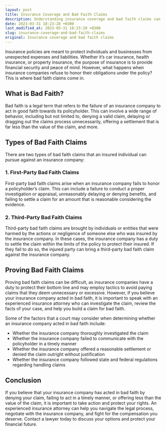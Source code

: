 ```yaml
---
layout: post
title: Insurance Coverage and Bad Faith Claims
description: Understanding insurance coverage and bad faith claims can help you protect your rights and recover the compensation you deserve.
date: 2023-03-31 18:23:28 +0300
last_modified_at: 2023-03-31 18:23:28 +0300
slug: insurance-coverage-and-bad-faith-claims
original: Insurance coverage and bad faith claims
---
```


Insurance policies are meant to protect individuals and businesses from unexpected expenses and liabilities. Whether it’s car insurance, health insurance, or property insurance, the purpose of insurance is to provide financial security and peace of mind. However, what happens when insurance companies refuse to honor their obligations under the policy? This is where bad faith claims come in.

## What is Bad Faith?

Bad faith is a legal term that refers to the failure of an insurance company to act in good faith towards its policyholder. This can involve a wide range of behavior, including but not limited to, denying a valid claim, delaying or dragging out the claims process unnecessarily, offering a settlement that is far less than the value of the claim, and more.

## Types of Bad Faith Claims

There are two types of bad faith claims that an insured individual can pursue against an insurance company:

### 1. First-Party Bad Faith Claims

First-party bad faith claims arise when an insurance company fails to honor a policyholder’s claim. This can include a failure to conduct a proper investigation or appraisal, unreasonably delaying or denying benefits, and failing to settle a claim for an amount that is reasonable considering the evidence.

### 2. Third-Party Bad Faith Claims

Third-party bad faith claims are brought by individuals or entities that were harmed by the actions or negligence of someone else who was insured by the insurance company. In these cases, the insurance company has a duty to settle the claim within the limits of the policy to protect their insured. If they fail to do so, the injured party can bring a third-party bad faith claim against the insurance company.

## Proving Bad Faith Claims

Proving bad faith claims can be difficult, as insurance companies have a duty to protect their bottom line and may employ tactics to avoid paying claims that they deem unnecessary or excessive. However, if you believe your insurance company acted in bad faith, it is important to speak with an experienced insurance attorney who can investigate the claim, review the facts of your case, and help you build a claim for bad faith.

Some of the factors that a court may consider when determining whether an insurance company acted in bad faith include:

- Whether the insurance company thoroughly investigated the claim
- Whether the insurance company failed to communicate with the policyholder in a timely manner
- Whether the insurance company offered a reasonable settlement or denied the claim outright without justification
- Whether the insurance company followed state and federal regulations regarding handling claims

## Conclusion

If you believe that your insurance company has acted in bad faith by denying your claim, failing to act in a timely manner, or offering less than the value of the claim, it is important to take action and protect your rights. An experienced insurance attorney can help you navigate the legal process, negotiate with the insurance company, and fight for the compensation you deserve. Contact a lawyer today to discuss your options and protect your financial future.